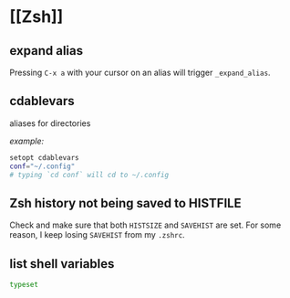 # [[Zsh]]

## expand alias

Pressing `C-x a` with your cursor on an alias will trigger `_expand_alias`.

## cdablevars

aliases for directories

_example:_

```bash
setopt cdablevars
conf="~/.config"
# typing `cd conf` will cd to ~/.config
```

## Zsh history not being saved to HISTFILE

Check and make sure that both `HISTSIZE` and `SAVEHIST` are set. For some reason, I keep losing `SAVEHIST` from my
`.zshrc`.

## list shell variables

```zsh
typeset
```
